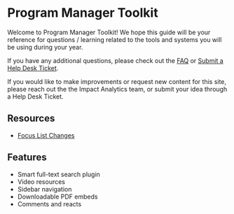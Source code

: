 # Program Manager Toolkit

Welcome to Program Manager Toolkit! We hope this guide will be your reference for questions / learning related to the tools and systems you will be using during your year.

If you have any additional questions, please check out the [FAQ](faq.md) or [Submit a Help Desk Ticket](https://cityyear.sharepoint.com/teams/lax/SitePages/CYLA%20Help%20Desk.aspx).

If you would like to make improvements or request new content for this site, please reach out the the Impact Analytics team, or submit your idea through a Help Desk Ticket.

## Resources

- [Focus List Changes](flchanges.md)



## Features
- Smart full-text search plugin
- Video resources
- Sidebar navigation
- Downloadable PDF embeds
- Comments and reacts 


